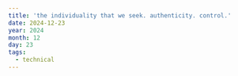 ```yaml
---
title: 'the individuality that we seek. authenticity. control.'
date: 2024-12-23
year: 2024
month: 12
day: 23
tags:
  - technical
---
```

